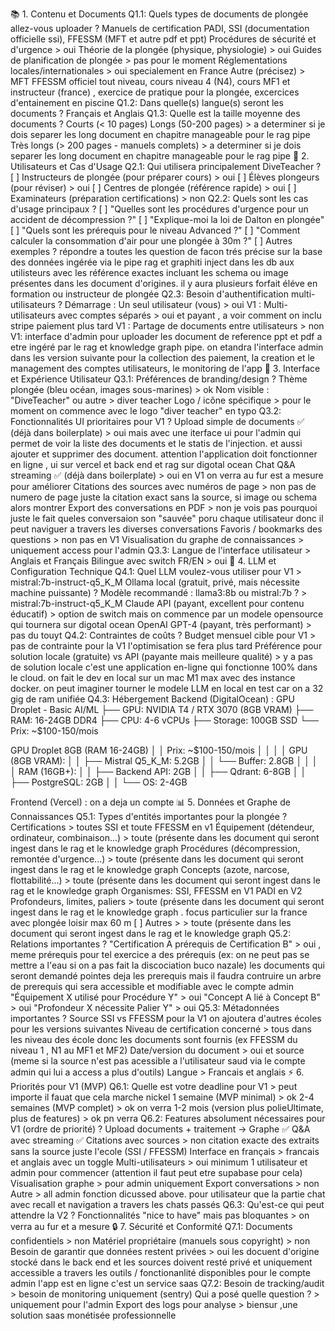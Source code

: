 📚 1. Contenu et Documents
Q1.1: Quels types de documents de plongée allez-vous uploader ?
Manuels de certification PADI, SSI (documentation officielle ssi), FFESSM (MFT et autre pdf et ppt)
Procédures de sécurité et d'urgence > oui
Théorie de la plongée (physique, physiologie) > oui
Guides de planification de plongée > pas pour le moment
Réglementations locales/internationales > oui specialement en France
Autre (précisez) > MFT FFESSM officiel tout niveau, cours niveau 4 (N4), cours MF1 et instructeur (france) , exercice de pratique pour la plongée,  excercices d'entainement en piscine 
Q1.2: Dans quelle(s) langue(s) seront les documents ?
Français et Anglais 
Q1.3: Quelle est la taille moyenne des documents ?
Courts (< 10 pages) 
Longs (50-200 pages) > a determiner si je dois separer les long document en chapitre manageable pour le rag pipe 
Très longs (> 200 pages - manuels complets)  > a determiner si je dois separer les long document en chapitre manageable pour le rag pipe
👥 2. Utilisateurs et Cas d'Usage
Q2.1: Qui utilisera principalement DiveTeacher ?
[ ] Instructeurs de plongée (pour préparer cours) > oui
[ ] Élèves plongeurs (pour réviser)  > oui
[ ] Centres de plongée (référence rapide) > oui 
[ ] Examinateurs (préparation certifications) > non
Q2.2: Quels sont les cas d'usage principaux ?
[ ] "Quelles sont les procédures d'urgence pour un accident de décompression ?"
[ ] "Explique-moi la loi de Dalton en plongée"
[ ] "Quels sont les prérequis pour le niveau Advanced ?"
[ ] "Comment calculer la consommation d'air pour une plongée à 30m ?"
[ ] Autres exemples ?
répondre a toutes les question de facon trés précise sur la base des données ingérée via le pipe rag et graphiti inject dans les db aux utilisteurs avec les référence exactes incluant les schema ou image présentes dans les document d'origines. il y aura plusieurs forfait éléve en formation ou instructeur de plongée 
Q2.3: Besoin d'authentification multi-utilisateurs ?
Démarrage : Un seul utilisateur (vous) > oui
V1 : Multi-utilisateurs avec comptes séparés > oui et payant , a voir comment on inclu stripe paiement plus tard
V1 : Partage de documents entre utilisateurs > non 
V1: interface d'admin pour uploader les document de reference ppt et pdf a etre ingéré par le rag et knowledge graph pipe. on etandra l'interface admin dans les version suivante pour la collection des paiement, la creation et le management des comptes utilisateurs, le monitoring de l'app 
🎨 3. Interface et Expérience Utilisateur
Q3.1: Préférences de branding/design ?
Thème plongée (bleu océan, images sous-marines) > ok
Nom visible : "DiveTeacher" ou autre > diver teacher
Logo / icône spécifique > pour le moment on commence avec le logo "diver teacher" en typo
Q3.2: Fonctionnalités UI prioritaires pour V1 ?
 Upload simple de documents ✅ (déjà dans boilerplate) > oui mais avec une iterface ui pour l'admin qui permet de voir la liste des documents et le statis de l'injection. et aussi ajouter et supprimer des document. attention l'application doit fonctionner en ligne , ui sur vercel et back end et rag sur digotal ocean 
Chat Q&A streaming ✅ (déjà dans boilerplate) > oui en V1 on verra au fur est a mesure pour améliorer
Citations des sources avec numéros de page > non pas de numero de page juste la citation exact sans la source, si image ou schema alors montrer
Export des conversations en PDF > non je vois pas pourquoi juste le fait queles conversaion son "sauvée" poru chaque utilisateur donc il peut naviguer a travers les diverses conversations
Favoris / bookmarks des questions > non pas en V1
Visualisation du graphe de connaissances > uniquement access pour l'admin
Q3.3: Langue de l'interface utilisateur > Anglais et Français 
Bilingue avec switch FR/EN > oui 
🤖 4. LLM et Configuration Technique
Q4.1: Quel LLM voulez-vous utiliser pour V1 > mistral:7b-instruct-q5_K_M
Ollama local (gratuit, privé, mais nécessite machine puissante) ?
Modèle recommandé : llama3:8b ou mistral:7b ? > mistral:7b-instruct-q5_K_M
Claude API (payant, excellent pour contenu éducatif) > option de switch mais on commence par un modele opensource qui tournera sur digotal ocean 
OpenAI GPT-4 (payant, très performant) > pas du touyt 
Q4.2: Contraintes de coûts ?
Budget mensuel cible pour V1 > pas de contrainte pour la V1 l'optimisation se fera plus tard 
Préférence pour solution locale (gratuite) vs API (payante mais meilleure qualité) > y a pas de solution locale c'est une application en-ligne qui fonctionne 100% dans le cloud. on fait le dev en local sur un mac M1 max avec des instance docker. on peut imaginer tourner le modele LLM en local en test car on a 32 gig de ram unifiée 
Q4.3: Hébergement 
Backend (DigitalOcean) :
GPU Droplet - Basic AI/ML
├── GPU: NVIDIA T4 / RTX 3070 (8GB VRAM)
├── RAM: 16-24GB DDR4
├── CPU: 4-6 vCPUs
├── Storage: 100GB SSD
└── Prix: ~$100-150/mois 

GPU Droplet 8GB (RAM 16-24GB)          │
│  Prix: ~$100-150/mois                   │
│                                         │
│  GPU (8GB VRAM):                        │
│  ├── Mistral Q5_K_M: 5.2GB             │
│  └── Buffer: 2.8GB                      │
│                                         │
│  RAM (16GB+):                           │
│  ├── Backend API: 2GB                   │
│  ├── Qdrant: 6-8GB                      │
│  ├── PostgreSQL: 2GB                    │
│  └── OS: 2-4GB       

Frontend (Vercel) : on a deja un compte
📊 5. Données et Graphe de Connaissances
Q5.1: Types d'entités importantes pour la plongée ?
Certifications > toutes SSI et toute FFESSM en v1
Équipement (détendeur, ordinateur, combinaison...) > toute (présente dans les document qui seront ingest dans le rag et le knowledge graph 
Procédures (décompression, remontée d'urgence...)  > toute (présente dans les document qui seront ingest dans le rag et le knowledge graph 
Concepts (azote, narcose, flottabilité...)  > toute (présente dans les document qui seront ingest dans le rag et le knowledge graph 
Organismes:  SSI, FFESSM en V1 PADI en V2
Profondeurs, limites, paliers  > toute (présente dans les document qui seront ingest dans le rag et le knowledge graph . focus particulier sur la france avec plongée loisir max 60 m
[ ] Autres >  > toute (présente dans les document qui seront ingest dans le rag et le knowledge graph 
Q5.2: Relations importantes ?
"Certification A prérequis de Certification B" > oui , meme prérequis pour tel exercice a des prérequis (ex: on ne peut pas se mettre a l'eau si on a pas fait la discociation buco nazale) les documents qui seront demandé pointes deja les prerequis mais il faudra contruire un arbre de prerequis qui sera accessible et modifiable avec le compte admin
"Équipement X utilisé pour Procédure Y" > oui
"Concept A lié à Concept B" > oui
"Profondeur X nécessite Palier Y" > oui
Q5.3: Métadonnées importantes ?
Source SSI vs FFESSM pour la V1 on ajoutera d'autres écoles pour les versions suivantes
Niveau de certification concerné > tous dans les niveau des école donc les documents sont fournis (ex FFESSM du niveau 1 , N1 au MF1 et MF2)
Date/version du document > oui et source (meme si la source n'est pas acessible a l'utilisateur saud via le compte admin qui lui a access a plus d'outils)
Langue > Francais et anglais 
⚡ 6. Priorités pour V1 (MVP)
Q6.1: Quelle est votre deadline pour V1 > peut importe il fauat que cela marche nickel 
1 semaine (MVP minimal) > ok 
2-4 semaines (MVP complet) > ok on verra 
1-2 mois (version plus polieUltimate, plus de features) > ok pn verra 
Q6.2: Features absolument nécessaires pour V1 (ordre de priorité) ?
Upload documents + traitement → Graphe ✅
Q&A avec streaming ✅
Citations avec sources > non citation exacte des extraits sans la source juste l'ecole (SSI / FFESSM)
Interface en français > francais et anglais avec un toggle
Multi-utilisateurs > oui minimum 1 utilisateur et admin pour commencer (attention il faut peut etre supabase pour cela)
Visualisation graphe > pour admin uniquement
Export conversations > non
Autre > all admin fonction dicussed above. pour utilisateur que la partie chat avec recall et navigation a travers les chats passés
Q6.3: Qu'est-ce qui peut attendre la V2 ?
Fonctionnalités "nice to have" mais pas bloquantes > on verra au fur et a mesure
🔒 7. Sécurité et Conformité
Q7.1: Documents confidentiels > non
Matériel propriétaire (manuels sous copyright) > non
Besoin de garantir que données restent privées > oui les docuent d'origine stocké dans le back end et les sources doivent resté privé et uniquement accessible a travers les outils / fonctionanlité disponibles pour le compte admin 
l'app est en ligne c'est un service saas 
Q7.2: Besoin de tracking/audit > besoin de monitoring uniquement (sentry)
Qui a posé quelle question ? > uniquement pour l'admin
Export des logs pour analyse > biensur ,une solution saas monétisée professionnelle
